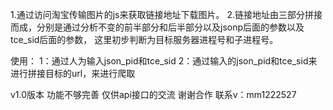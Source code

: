 1.通过访问淘宝传输图片的js来获取链接地址下载图片。
2.链接地址由三部分拼接而成，分别是通过分析不变的前半部分和后半部分以及jsonp后面的参数以及tce_sid后面的参数，
这里初步判断为目标服务器进程号和子进程号。

使用：
1：通过人为输入json_pid和tce_sid
2：通过输入的json_pid和tce_sid来进行拼接目标的url，来进行爬取

v1.0版本 功能不够完善 仅供api接口的交流
谢谢合作 联系v：mm1222527
